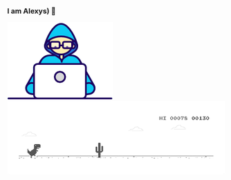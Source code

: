 ### I am Alexys) 👋

<img src="https://github.com/alexysxeightn/alexysxeightn/blob/main/Developer.gif?raw=true" href="https://github.com/alexysxeightn" />
<img src="https://github.com/alexysxeightn/alexysxeightn/blob/main/dino_rounded.gif?raw=true" href="https://github.com/alexysxeightn" />
